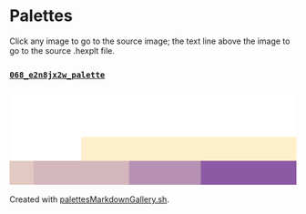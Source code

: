 # Palettes

Click any image to go to the source image; the text line above the image to go to the source .hexplt file.

### [`068_e2n8jx2w_palette`](068_e2n8jx2w_palette.hexplt)

[ ![068_e2n8jx2w_palette.png](068_e2n8jx2w_palette.png) ](068_e2n8jx2w_palette.png)

Created with [palettesMarkdownGallery.sh](https://github.com/earthbound19/_ebDev/blob/master/scripts/imgAndVideo/palettesMarkdownGallery.sh).